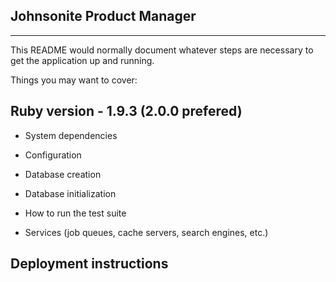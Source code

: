 Johnsonite Product Manager
------

---
This README would normally document whatever steps are necessary to get the
application up and running.

Things you may want to cover:

## Ruby version - 1.9.3 (2.0.0 prefered)

* System dependencies

* Configuration

* Database creation

* Database initialization

* How to run the test suite

* Services (job queues, cache servers, search engines, etc.)

Deployment instructions
-------